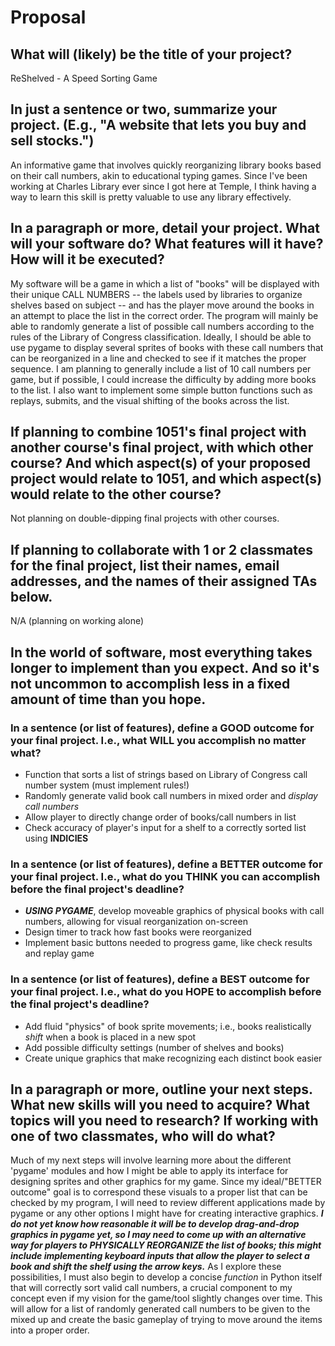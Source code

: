 # Proposal

## What will (likely) be the title of your project?

ReShelved - A Speed Sorting Game

## In just a sentence or two, summarize your project. (E.g., "A website that lets you buy and sell stocks.")

An informative game that involves quickly reorganizing library books based on their call numbers, akin to educational typing games. Since I've been working at Charles Library ever since I got here at Temple, I think having a way to learn this skill is pretty valuable to use any library effectively.

## In a paragraph or more, detail your project. What will your software do? What features will it have? How will it be executed?

My software will be a game in which a list of "books" will be displayed with their unique CALL NUMBERS -- the labels used by libraries to organize shelves based on subject -- and has the player move around the books in an attempt to place the list in the correct order. The program will mainly be able to randomly generate a list of possible call numbers according to the rules of the Library of Congress classification. Ideally, I should be able to use pygame to display several sprites of books with these call numbers that can be reorganized in a line and checked to see if it matches the proper sequence. I am planning to generally include a list of 10 call numbers per game, but if possible, I could increase the difficulty by adding more books to the list. I also want to implement some simple button functions such as replays, submits, and the visual shifting of the books across the list.


## If planning to combine 1051's final project with another course's final project, with which other course? And which aspect(s) of your proposed project would relate to 1051, and which aspect(s) would relate to the other course?

Not planning on double-dipping final projects with other courses.

## If planning to collaborate with 1 or 2 classmates for the final project, list their names, email addresses, and the names of their assigned TAs below.

N/A (planning on working alone)

## In the world of software, most everything takes longer to implement than you expect. And so it's not uncommon to accomplish less in a fixed amount of time than you hope.

### In a sentence (or list of features), define a GOOD outcome for your final project. I.e., what WILL you accomplish no matter what?

- Function that sorts a list of strings based on Library of Congress call number system (must implement rules!)
- Randomly generate valid book call numbers in mixed order and _display call numbers_ 
- Allow player to directly change order of books/call numbers in list
- Check accuracy of player's input for a shelf to a correctly sorted list using **INDICIES**

### In a sentence (or list of features), define a BETTER outcome for your final project. I.e., what do you THINK you can accomplish before the final project's deadline?

- ***USING PYGAME***, develop moveable graphics of physical books with call numbers, allowing for visual reorganization on-screen
- Design timer to track how fast books were reorganized
- Implement basic buttons needed to progress game, like check results and replay game

### In a sentence (or list of features), define a BEST outcome for your final project. I.e., what do you HOPE to accomplish before the final project's deadline?

- Add fluid "physics" of book sprite movements; i.e., books realistically *shift* when a book is placed in a new spot
- Add possible difficulty settings (number of shelves and books)
- Create unique graphics that make recognizing each distinct book easier

## In a paragraph or more, outline your next steps. What new skills will you need to acquire? What topics will you need to research? If working with one of two classmates, who will do what?

Much of my next steps will involve learning more about the different 'pygame' modules and how I might be able to apply its interface for designing sprites and other graphics for my game. Since my ideal/"BETTER outcome" goal is to correspond these visuals to a proper list that can be checked by my program, I will need to review different applications made by pygame or any other options I might have for creating interactive graphics. ***I do not yet know how reasonable it will be to develop drag-and-drop graphics in pygame yet, so I may need to come up with an alternative way for players to PHYSICALLY REORGANIZE the list of books; this might include implementing keyboard inputs that allow the player to select a book and shift the shelf using the arrow keys.*** As I explore these possibilities, I must also begin to develop a concise *function* in Python itself that will correctly sort valid call numbers, a crucial component to my concept even if my vision for the game/tool slightly changes over time. This will allow for a list of randomly generated call numbers to be given to the mixed up and create the basic gameplay of trying to move around the items into a proper order.
